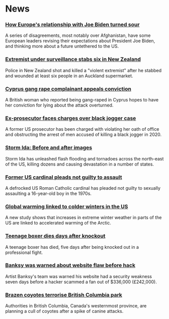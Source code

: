 # News
### [How Europe's relationship with Joe Biden turned sour](https://www.bbc.com/news/world-europe-58416848)
A series of disagreements, most notably over Afghanistan, have some European leaders revising their expectations about President Joe Biden, and thinking more about a future untethered to the US.
### [Extremist under surveillance stabs six in New Zealand](https://www.bbc.com/news/world-asia-58405213)
Police in New Zealand shot and killed a "violent extremist" after he stabbed and wounded at least six people in an Auckland supermarket. 
### [Cyprus gang rape complainant appeals conviction](https://www.bbc.com/news/uk-england-derbyshire-58436404)
A British woman who reported being gang-raped in Cyprus hopes to have her conviction for lying about the attack overturned.
### [Ex-prosecutor faces charges over black jogger case](https://www.bbc.com/news/world-us-canada-58439984)
A former US prosecutor has been charged with violating her oath of office and obstructing the arrest of men accused of killing a black jogger in 2020.
### [Storm Ida: Before and after images](https://www.bbc.com/news/world-us-canada-58434171)
Storm Ida has unleashed flash flooding and tornadoes across the north-east of the US, killing dozens and causing devastation in a number of states.
### [Former US cardinal pleads not guilty to assault](https://www.bbc.com/news/world-us-canada-58441172)
A defrocked US Roman Catholic cardinal has pleaded not guilty to sexually assaulting a 16-year-old boy in the 1970s. 
### [Global warming linked to colder winters in the US](https://www.bbc.com/news/science-environment-58425526)
A new study shows that increases in extreme winter weather in parts of the US are linked to accelerated warming of the Arctic. 
### [Teenage boxer dies days after knockout](https://www.bbc.com/sport/boxing/58432013)
A teenage boxer has died, five days after being knocked out in a professional fight.
### [Banksy was warned about website flaw before hack](https://www.bbc.com/news/technology-58437753)
Artist Banksy's team was warned his website had a security weakness seven days before a hacker scammed a fan out of $336,000 (£242,000).
### [Brazen coyotes terrorise British Columbia park](https://www.bbc.com/news/world-us-canada-58439862)
Authorities in British Columbia, Canada's westernmost province, are planning a cull of coyotes after a spike of canine attacks.

